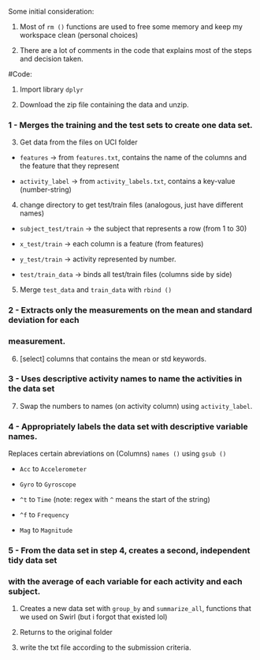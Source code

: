 

Some initial consideration:

1. Most of `rm ()` functions are used to free some memory and keep my workspace 
clean (personal choices)

2. There are a lot of comments in the code that explains most of the steps and
decision taken.

#Code:

1. Import library `dplyr`

2. Download the zip file containing the data and unzip.

### 1 - Merges the training and the test sets to create one data set.

3. Get data from the files on UCI folder

- `features` -> from `features.txt`, contains the name of the columns and the feature
that they represent

- `activity_label` -> from `activity_labels.txt`, contains a key-value 
(number-string)

4. change directory to get test/train files (analogous, just have different names)

- `subject_test/train` -> the subject that represents a row (from 1 to 30)

- `x_test/train` -> each column is a feature (from features)

- `y_test/train` -> activity represented by number.

- `test/train_data` -> binds all test/train files (columns side by side)

5. Merge `test_data` and `train_data` with `rbind ()`

### 2 - Extracts only the measurements on the mean and standard deviation for each
### measurement.

6. [select] columns that contains the mean or std keywords.

### 3 - Uses descriptive activity names to name the activities in the data set

7. Swap the numbers to names (on activity column) using `activity_label`.

### 4 - Appropriately labels the data set with descriptive variable names. 

Replaces certain abreviations on (Columns) `names ()` using `gsub ()`

- `Acc` to  `Accelerometer`

- `Gyro` to `Gyroscope`

- `^t` to `Time` (note: regex with `^` means the start of the string)

- `^f` to `Frequency`

- `Mag` to `Magnitude`

### 5 - From the data set in step 4, creates a second, independent tidy data set 
###     with the average of each variable for each activity and each subject.

1. Creates a new data set with `group_by` and `summarize_all`, functions that we used
on Swirl (but i forgot that existed lol)

2. Returns to the original folder

3. write the txt file according to the submission criteria. 